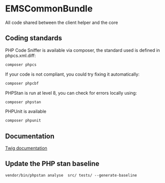 EMSCommonBundle
=============

All code shared between the client helper and the core

Coding standards
----------------
PHP Code Sniffer is available via composer, the standard used is defined in phpcs.xml.diff:
````bash
composer phpcs
````

If your code is not compliant, you could try fixing it automatically:
````bash
composer phpcbf
````

PHPStan is run at level 8, you can check for errors locally using:
`````bash
composer phpstan
`````

PHPUnit is available
`````bash
composer phpunit
`````

Documentation
-------------

[Twig documentation](../master/Resources/doc/twig.md)

## Update the PHP stan baseline
`vendor/bin/phpstan analyse  src/ tests/ --generate-baseline`